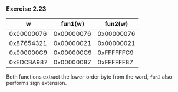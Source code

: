 ### Exercise 2.23
| w            | fun1(w)       | fun2(w)      |
| ------------ | ------------- | ------------ |
| 0x00000076   | 0x00000076    | 0x00000076   |
| 0x87654321   | 0x00000021    | 0x00000021   |
| 0x000000C9   | 0x000000C9    | 0xFFFFFFC9   |
| 0xEDCBA987   | 0x00000087    | 0xFFFFFF87   |

Both functions extract the lower-order byte from the word, `fun2` also performs sign extension.
